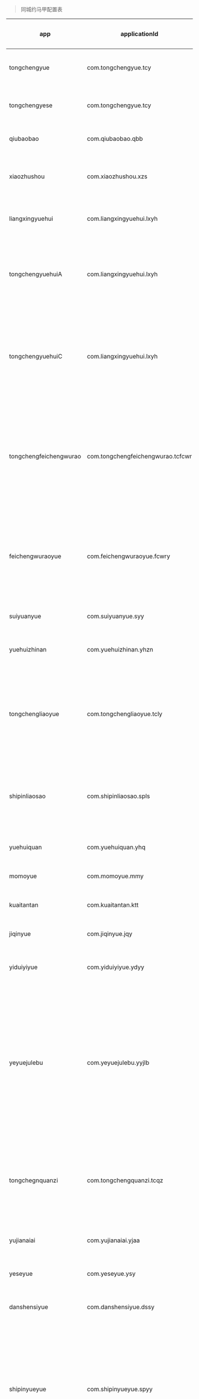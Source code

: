 > 同城约马甲配置表
  

| app | applicationId | 应用名 | 图标 | 启动页 |
| ---- | ---- | ---- | ---- | ---- |
| tongchengyue | com.tongchengyue.tcy | 同城夜约 | ![](http://oev7wnywk.bkt.clouddn.com/tongchengyue_ic_launcher.png_100) | ![](http://oev7wnywk.bkt.clouddn.com/tongchengyue_splash_screen.png?imageView2/2/w/200) | 
| tongchengyese | com.tongchengyue.tcy | 同城夜色 | ![](http://oev7wnywk.bkt.clouddn.com/tongchengyue_ic_launcher.png_100)  | ![](http://oev7wnywk.bkt.clouddn.com/tongchengyese_splash_screen.png?imageView2/2/w/200) |
| qiubaobao | com.qiubaobao.qbb | 求抱抱 | ![](http://oev7wnywk.bkt.clouddn.com/qiubaobao_ic_launcher.png_100)  | ![](http://oev7wnywk.bkt.clouddn.com/qiubaobao_splash_screen.jpg?imageView2/2/w/200) |
| xiaozhushou | com.xiaozhushou.xzs | 单身小助手 | ![](http://oev7wnywk.bkt.clouddn.com/xiaozhushou_ic_launcher.png_100)  | ![](http://oev7wnywk.bkt.clouddn.com/xiaozhushou_splash_screen.jpg?imageView2/2/w/200) |
| liangxingyuehui | com.liangxingyuehui.lxyh | 聊天约会 | ![](http://oev7wnywk.bkt.clouddn.com/liangxingyuehui_ic_launcher.png_100)  | ![](http://oev7wnywk.bkt.clouddn.com/liangxingyuehui_splash_screen.jpg?imageView2/2/w/200) |
| tongchengyuehuiA | com.liangxingyuehui.lxyh | 同城约会-附近交友 | ![](http://oev7wnywk.bkt.clouddn.com/tongchengyuehuiA_ic_launcher.jpg_100)  | ![](http://oev7wnywk.bkt.clouddn.com/tongchengyuehuiA_splash_screen.jpg?imageView2/2/w/200) |
| tongchengyuehuiC | com.liangxingyuehui.lxyh | 同城约会-探探附近交友 | ![](http://oev7wnywk.bkt.clouddn.com/tongchengyuehuiC_ic_launcher.jpg_100)  | ![](http://oev7wnywk.bkt.clouddn.com/tongchengyuehuiA_splash_screen.jpg?imageView2/2/w/200) |
| tongchengfeichengwurao | com.tongchengfeichengwurao.tcfcwr | 同城非诚勿扰-陌陌约炮神器 | ![](http://img.happylove3.net/tongchengfeichengwurao_ic_launcher.png_100)  | ![](http://img.happylove3.net/tongchengfeichengwurao_splash_screen.jpg?imageView2/2/w/200) |
| feichengwuraoyue | com.feichengwuraoyue.fcwry | 非诚勿扰约-同城一夜情 | ![](http://img.happylove3.net/feichengwuraoyue_ic_launcher.png_100)  | ![](http://img.happylove3.net/feichengwuraoyue_splash_screen.jpg?imageView2/2/w/200) |
| suiyuanyue | com.suiyuanyue.syy | 随缘约 | ![](http://img.happylove3.net/suiyuanyue_ic_launcher.png_100)  | ![](http://img.happylove3.net/suiyuanyue_splash_screen.jpg?imageView2/2/w/200) |
| yuehuizhinan | com.yuehuizhinan.yhzn | 约会指南 | ![](http://img.happylove3.net/yuehuizhinan_ic_launcher.png_100)  | ![](http://img.happylove3.net/yuehuizhinan_splash_screen.jpg?imageView2/2/w/200) |
| tongchengliaoyue | com.tongchengliaoyue.tcly | 同城聊约-床上交友约会 | ![](http://img.happylove3.net/tongchengliaoyue_ic_launcher.png_100)  | ![](http://img.happylove3.net/tongchengliaoyue_splash_screen.jpg?imageView2/2/w/200) |
| shipinliaosao | com.shipinliaosao.spls | 视频聊骚-把妹神器 | ![](http://img.happylove3.net/shipinliaosao_ic_launcher.png_100)  | ![](http://img.happylove3.net/shipinliaosao_splash_screen.jpg?imageView2/2/w/200) |
| yuehuiquan | com.yuehuiquan.yhq | 约会圈 | ![](http://img.happylove3.net/yuehuiquan_ic_launcher.png_100)  | ![](http://img.happylove3.net/yuehuiquan_splash_screen.jpg?imageView2/2/w/200) |
| momoyue | com.momoyue.mmy | 陌陌约 | ![](http://img.happylove3.net/momoyue_ic_launcher.png_100)  | ![](http://img.happylove3.net/momoyue_splash_screen.jpg?imageView2/2/w/200) |
| kuaitantan | com.kuaitantan.ktt | 快探探 | ![](http://img.happylove3.net/kuaitantan_ic_launcher.png_100)  | ![](http://img.happylove3.net/kuaitantan_splash_screen.jpg?imageView2/2/w/200) |
| jiqinyue | com.jiqinyue.jqy | 激情约 | ![](http://img.happylove3.net/jiqinyue_ic_launcher.png_100)  | ![](http://img.happylove3.net/jiqinyue_splash_screen.jpg?imageView2/2/w/200) |
| yiduiyiyue | com.yiduiyiyue.ydyy | 一对一约 | ![](http://img.happylove3.net/yiduiyiyue_ic_launcher.png_100)  | ![](http://img.happylove3.net/yiduiyiyue_splash_screen.jpg?imageView2/2/w/200) |
| yeyuejulebu | com.yeyuejulebu.yyjlb | 夜约俱乐部-寂寞帅哥美女深夜私密社区 | ![](http://img.happylove3.net/yeyuejulebu_ic_launcher.png_100)  | ![](http://img.happylove3.net/yeyuejulebu_splash_screen.jpg?imageView2/2/w/200) |
| tongchegnquanzi | com.tongchengquanzi.tcqz | 同城圈子-小视频软件 | ![](http://img.happylove3.net/tongchegnquanzi_ic_launcher.png_100)  | ![](http://img.happylove3.net/tongchegnquanzi_splash_screen.jpg?imageView2/2/w/200) |
| yujianaiai | com.yujianaiai.yjaa | 遇见爱爱 | ![](http://img.happylove3.net/yujianaiai_ic_launcher.png_100)  | ![](http://img.happylove3.net/yujianaiai_splash_screen.jpg?imageView2/2/w/200) |
| yeseyue | com.yeseyue.ysy | 夜色约 | ![](http://img.happylove3.net/yeseyue_ic_launcher.png_100)  | ![](http://img.happylove3.net/yeseyue_splash_screen.jpg?imageView2/2/w/200) |
| danshensiyue | com.danshensiyue.dssy | 单身私约 | ![](http://img.happylove3.net/danshensiyue_ic_launcher.png_100)  | ![](http://img.happylove3.net/danshensiyue_splash_screen.jpg?imageView2/2/w/200) |
| shipinyueyue | com.shipinyueyue.spyy | 视频约约-美女主播聊天约会平台 | ![](http://img.happylove3.net/shipinyueyue_ic_launcher.png_100)  | ![](http://img.happylove3.net/shipinyueyue_splash_screen.jpg?imageView2/2/w/200) |
| meiliyuehui | com.meiliyuehui.mlyh | 美丽约会 | ![](http://img.happylove3.net/meiliyuehui_ic_launcher.png_100)  | ![](http://img.happylove3.net/meiliyuehui_splash_screen.jpg?imageView2/2/w/200) |
| haihaiyue | com.haihaiyue.hhy | 嗨嗨约 | ![](http://img.happylove3.net/haihaiyue_ic_launcher.png_100)  | ![](http://img.happylove3.net/haihaiyue_splash_screen.jpg?imageView2/2/w/200) |
| sipaiyuehui | com.sipaiyuehui.spyh | 私拍约会-实名视频认证的私密约 | ![](http://img.happylove3.net/sipaiyuehui_ic_launcher.png_100)  | ![](http://img.happylove3.net/sipaiyuehui_splash_screen.jpg?imageView2/2/w/200) |
| wanmeiyue | com.wanmeiyue.wmy | 完美约 | ![](http://img.happylove3.net/wanmeiyue_ic_launcher.png_100)  | ![](http://img.happylove3.net/wanmeiyue_splash_screen.jpg?imageView2/2/w/200) |
| tiantianyeyue | com.tiantianyeyue.ttyy | 天天夜约 | ![](http://img.happylove3.net/tiantianyeyue_ic_launcher.png_100)  | ![](http://img.happylove3.net/tiantianyeyue_splash_screen.jpg?imageView2/2/w/200) |
| mitaoyue | com.mitaoyue.mty | 蜜桃约 | ![](http://img.happylove3.net/mitaoyue_ic_launcher.png_100)  | ![](http://img.happylove3.net/mitaoyue_splash_screen.jpg?imageView2/2/w/200) |
| shuangshuangliaoliao | com.shuangshuangliaoliao.ssll | 爽爽聊聊 | ![](http://img.happylove3.net/shuangshuangliaoliao_ic_launcher.png_100)  | ![](http://img.happylove3.net/shuangshuangliaoliao_splash_screen.jpg?imageView2/2/w/200) |
